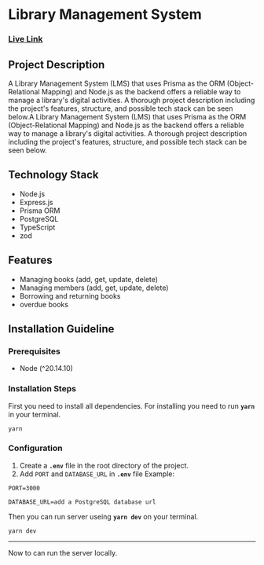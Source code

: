 # Library Management System

### [Live Link](https://library-management-liard-ten.vercel.app)

## Project Description

A Library Management System (LMS) that uses Prisma as the ORM (Object-Relational Mapping) and Node.js as the backend offers a reliable way to manage a library's digital activities. A thorough project description including the project's features, structure, and possible tech stack can be seen below.A Library Management System (LMS) that uses Prisma as the ORM (Object-Relational Mapping) and Node.js as the backend offers a reliable way to manage a library's digital activities. A thorough project description including the project's features, structure, and possible tech stack can be seen below.

## Technology Stack

- Node.js
- Express.js
- Prisma ORM
- PostgreSQL
- TypeScript
- zod

## Features

- Managing books (add, get, update, delete)
- Managing members (add, get, update, delete)
- Borrowing and returning books
- overdue books

## Installation Guideline

### Prerequisites

- Node (^20.14.10)

### Installation Steps

First you need to install all dependencies. For installing you need to run **`yarn`** in your terminal.

```
yarn
```

### Configuration

1. Create a **`.env`** file in the root directory of the project.
2. Add `PORT` and `DATABASE_URL` in **`.env`** file Example:

```
PORT=3000

DATABASE_URL=add a PostgreSQL database url
```
Then you can run server useing **`yarn dev`** on your terminal.

```
yarn dev
```

---

Now to can run the server locally.